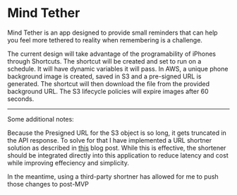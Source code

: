 
# Mind Tether

Mind Tether is an app designed to provide small reminders that can help you feel more tethered to reality when remembering is a challenge. 


The current design will take advantage of the programability of iPhones through Shortcuts. The shortcut will be created and set to run on a schedule. It will have dynamic variables it will pass. In AWS, a unique phone background image is created, saved in S3 and a pre-signed URL is generated. The shortcut will then download the file from the provided background URL. The S3 lifecycle policies will expire images after 60 seconds. 

--- 

Some additional notes:

Because the Presigned URL for the S3 object is so long, it gets truncated in the API response. To solve for that I have implemented a URL shortner solution as described in [this](https://aws.amazon.com/blogs/compute/build-a-serverless-private-url-shortener/) blog post. While this is effective, the shortener should be integrated directly into this application to reduce latency and cost while improving effeciency and simplicity. 

In the meantime, using a third-party shortner has allowed for me to push those changes to post-MVP